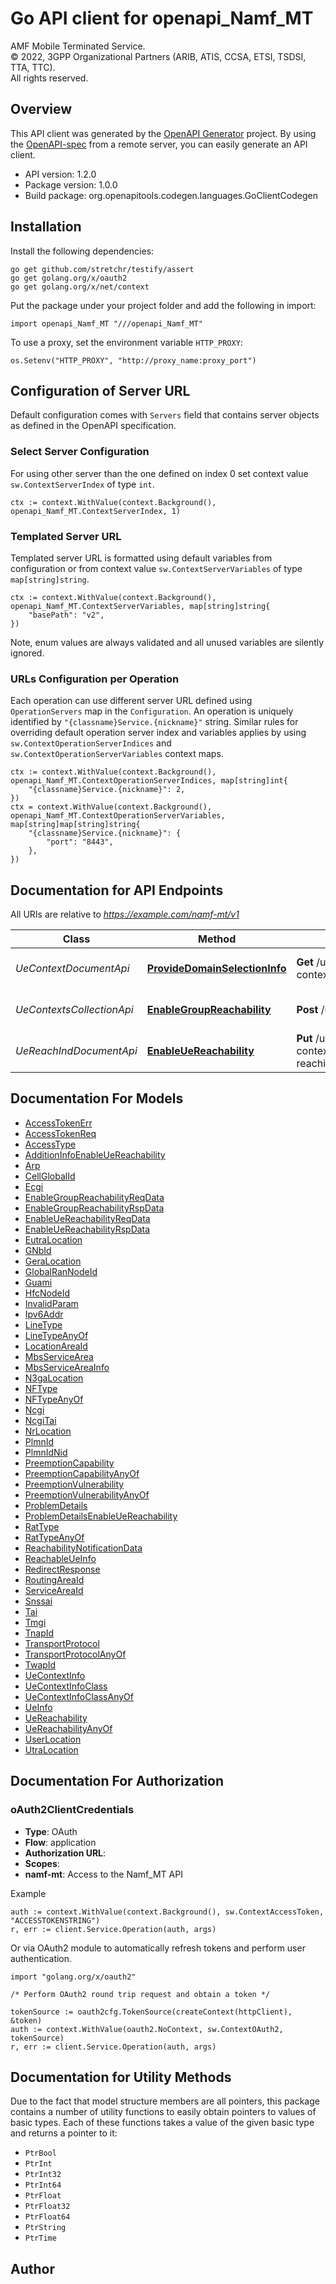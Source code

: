 # Go API client for openapi_Namf_MT

AMF Mobile Terminated Service.  
© 2022, 3GPP Organizational Partners (ARIB, ATIS, CCSA, ETSI, TSDSI, TTA, TTC).  
All rights reserved.


## Overview
This API client was generated by the [OpenAPI Generator](https://openapi-generator.tech) project.  By using the [OpenAPI-spec](https://www.openapis.org/) from a remote server, you can easily generate an API client.

- API version: 1.2.0
- Package version: 1.0.0
- Build package: org.openapitools.codegen.languages.GoClientCodegen

## Installation

Install the following dependencies:

```shell
go get github.com/stretchr/testify/assert
go get golang.org/x/oauth2
go get golang.org/x/net/context
```

Put the package under your project folder and add the following in import:

```golang
import openapi_Namf_MT "///openapi_Namf_MT"
```

To use a proxy, set the environment variable `HTTP_PROXY`:

```golang
os.Setenv("HTTP_PROXY", "http://proxy_name:proxy_port")
```

## Configuration of Server URL

Default configuration comes with `Servers` field that contains server objects as defined in the OpenAPI specification.

### Select Server Configuration

For using other server than the one defined on index 0 set context value `sw.ContextServerIndex` of type `int`.

```golang
ctx := context.WithValue(context.Background(), openapi_Namf_MT.ContextServerIndex, 1)
```

### Templated Server URL

Templated server URL is formatted using default variables from configuration or from context value `sw.ContextServerVariables` of type `map[string]string`.

```golang
ctx := context.WithValue(context.Background(), openapi_Namf_MT.ContextServerVariables, map[string]string{
	"basePath": "v2",
})
```

Note, enum values are always validated and all unused variables are silently ignored.

### URLs Configuration per Operation

Each operation can use different server URL defined using `OperationServers` map in the `Configuration`.
An operation is uniquely identified by `"{classname}Service.{nickname}"` string.
Similar rules for overriding default operation server index and variables applies by using `sw.ContextOperationServerIndices` and `sw.ContextOperationServerVariables` context maps.

```golang
ctx := context.WithValue(context.Background(), openapi_Namf_MT.ContextOperationServerIndices, map[string]int{
	"{classname}Service.{nickname}": 2,
})
ctx = context.WithValue(context.Background(), openapi_Namf_MT.ContextOperationServerVariables, map[string]map[string]string{
	"{classname}Service.{nickname}": {
		"port": "8443",
	},
})
```

## Documentation for API Endpoints

All URIs are relative to *https://example.com/namf-mt/v1*

Class | Method | HTTP request | Description
------------ | ------------- | ------------- | -------------
*UeContextDocumentApi* | [**ProvideDomainSelectionInfo**](docs/UeContextDocumentApi.md#providedomainselectioninfo) | **Get** /ue-contexts/{ueContextId} | Namf_MT Provide Domain Selection Info service Operation
*UeContextsCollectionApi* | [**EnableGroupReachability**](docs/UeContextsCollectionApi.md#enablegroupreachability) | **Post** /ue-contexts | Namf_MT EnableGroupReachability service Operation
*UeReachIndDocumentApi* | [**EnableUeReachability**](docs/UeReachIndDocumentApi.md#enableuereachability) | **Put** /ue-contexts/{ueContextId}/ue-reachind | Namf_MT EnableUEReachability service Operation


## Documentation For Models

 - [AccessTokenErr](docs/AccessTokenErr.md)
 - [AccessTokenReq](docs/AccessTokenReq.md)
 - [AccessType](docs/AccessType.md)
 - [AdditionInfoEnableUeReachability](docs/AdditionInfoEnableUeReachability.md)
 - [Arp](docs/Arp.md)
 - [CellGlobalId](docs/CellGlobalId.md)
 - [Ecgi](docs/Ecgi.md)
 - [EnableGroupReachabilityReqData](docs/EnableGroupReachabilityReqData.md)
 - [EnableGroupReachabilityRspData](docs/EnableGroupReachabilityRspData.md)
 - [EnableUeReachabilityReqData](docs/EnableUeReachabilityReqData.md)
 - [EnableUeReachabilityRspData](docs/EnableUeReachabilityRspData.md)
 - [EutraLocation](docs/EutraLocation.md)
 - [GNbId](docs/GNbId.md)
 - [GeraLocation](docs/GeraLocation.md)
 - [GlobalRanNodeId](docs/GlobalRanNodeId.md)
 - [Guami](docs/Guami.md)
 - [HfcNodeId](docs/HfcNodeId.md)
 - [InvalidParam](docs/InvalidParam.md)
 - [Ipv6Addr](docs/Ipv6Addr.md)
 - [LineType](docs/LineType.md)
 - [LineTypeAnyOf](docs/LineTypeAnyOf.md)
 - [LocationAreaId](docs/LocationAreaId.md)
 - [MbsServiceArea](docs/MbsServiceArea.md)
 - [MbsServiceAreaInfo](docs/MbsServiceAreaInfo.md)
 - [N3gaLocation](docs/N3gaLocation.md)
 - [NFType](docs/NFType.md)
 - [NFTypeAnyOf](docs/NFTypeAnyOf.md)
 - [Ncgi](docs/Ncgi.md)
 - [NcgiTai](docs/NcgiTai.md)
 - [NrLocation](docs/NrLocation.md)
 - [PlmnId](docs/PlmnId.md)
 - [PlmnIdNid](docs/PlmnIdNid.md)
 - [PreemptionCapability](docs/PreemptionCapability.md)
 - [PreemptionCapabilityAnyOf](docs/PreemptionCapabilityAnyOf.md)
 - [PreemptionVulnerability](docs/PreemptionVulnerability.md)
 - [PreemptionVulnerabilityAnyOf](docs/PreemptionVulnerabilityAnyOf.md)
 - [ProblemDetails](docs/ProblemDetails.md)
 - [ProblemDetailsEnableUeReachability](docs/ProblemDetailsEnableUeReachability.md)
 - [RatType](docs/RatType.md)
 - [RatTypeAnyOf](docs/RatTypeAnyOf.md)
 - [ReachabilityNotificationData](docs/ReachabilityNotificationData.md)
 - [ReachableUeInfo](docs/ReachableUeInfo.md)
 - [RedirectResponse](docs/RedirectResponse.md)
 - [RoutingAreaId](docs/RoutingAreaId.md)
 - [ServiceAreaId](docs/ServiceAreaId.md)
 - [Snssai](docs/Snssai.md)
 - [Tai](docs/Tai.md)
 - [Tmgi](docs/Tmgi.md)
 - [TnapId](docs/TnapId.md)
 - [TransportProtocol](docs/TransportProtocol.md)
 - [TransportProtocolAnyOf](docs/TransportProtocolAnyOf.md)
 - [TwapId](docs/TwapId.md)
 - [UeContextInfo](docs/UeContextInfo.md)
 - [UeContextInfoClass](docs/UeContextInfoClass.md)
 - [UeContextInfoClassAnyOf](docs/UeContextInfoClassAnyOf.md)
 - [UeInfo](docs/UeInfo.md)
 - [UeReachability](docs/UeReachability.md)
 - [UeReachabilityAnyOf](docs/UeReachabilityAnyOf.md)
 - [UserLocation](docs/UserLocation.md)
 - [UtraLocation](docs/UtraLocation.md)


## Documentation For Authorization



### oAuth2ClientCredentials


- **Type**: OAuth
- **Flow**: application
- **Authorization URL**: 
- **Scopes**: 
 - **namf-mt**: Access to the Namf_MT API

Example

```golang
auth := context.WithValue(context.Background(), sw.ContextAccessToken, "ACCESSTOKENSTRING")
r, err := client.Service.Operation(auth, args)
```

Or via OAuth2 module to automatically refresh tokens and perform user authentication.

```golang
import "golang.org/x/oauth2"

/* Perform OAuth2 round trip request and obtain a token */

tokenSource := oauth2cfg.TokenSource(createContext(httpClient), &token)
auth := context.WithValue(oauth2.NoContext, sw.ContextOAuth2, tokenSource)
r, err := client.Service.Operation(auth, args)
```


## Documentation for Utility Methods

Due to the fact that model structure members are all pointers, this package contains
a number of utility functions to easily obtain pointers to values of basic types.
Each of these functions takes a value of the given basic type and returns a pointer to it:

* `PtrBool`
* `PtrInt`
* `PtrInt32`
* `PtrInt64`
* `PtrFloat`
* `PtrFloat32`
* `PtrFloat64`
* `PtrString`
* `PtrTime`

## Author




